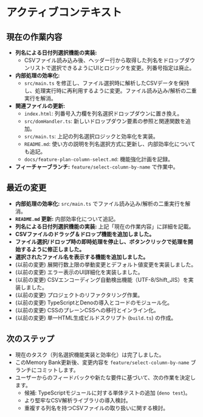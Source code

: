 # アクティブコンテキスト

## 現在の作業内容

- **列名による日付列選択機能の実装:**
  - CSVファイル読み込み後、ヘッダー行から取得した列名をドロップダウンリストで選択できるようにUIとロジックを変更。列番号指定は廃止。
- **内部処理の効率化:**
  - `src/main.ts`
    を修正し、ファイル選択時に解析したCSVデータを保持し、処理実行時に再利用するように変更。ファイル読み込み/解析の二重実行を解消。
- **関連ファイルの更新:**
  - `index.html`: 列番号入力欄を列名選択ドロップダウンに置き換え。
  - `src/domHandler.ts`: 新しいドロップダウン要素の参照と関連関数を追加。
  - `src/main.ts`: 上記の列名選択ロジックと効率化を実装。
  - `README.md`: 使い方の説明を列名選択方式に更新し、内部効率化についても追記。
  - `docs/feature-plan-column-select.md`: 機能強化計画を記録。
- **フィーチャーブランチ:** `feature/select-column-by-name` で作業中。

## 最近の変更

- **内部処理の効率化:** `src/main.ts` でファイル読み込み/解析の二重実行を解消。
- **`README.md` 更新:** 内部効率化について追記。
- **列名による日付列選択機能の実装:** 上記「現在の作業内容」に詳細を記載。
- **CSVファイルのドラッグ＆ドロップ機能を追加しました。**
- **ファイル選択/ドロップ時の即時処理を停止し、ボタンクリックで処理を開始するように修正しました。**
- **選択されたファイル名を表示する機能を追加しました。**
- (以前の変更) 展開行数上限の挙動変更とデフォルト値変更を実装しました。
- (以前の変更) エラー表示のUI詳細化を実装しました。
- (以前の変更)
  CSVエンコーディング自動検出機能（UTF-8/Shift_JIS）を実装しました。
- (以前の変更) プロジェクトのリファクタリング作業。
- (以前の変更) TypeScriptとDenoの導入とコードのモジュール化。
- (以前の変更) CSSのプレーンCSSへの移行とインライン化。
- (以前の変更) 単一HTML生成ビルドスクリプト (`build.ts`) の作成。

## 次のステップ

- 現在のタスク（列名選択機能実装と効率化）は完了しました。
- このMemory Bank更新後、変更内容を `feature/select-column-by-name`
  ブランチにコミットします。
- ユーザーからのフィードバックや新たな要件に基づいて、次の作業を決定します。
  - 候補: TypeScriptモジュールに対する単体テストの追加 (`deno test`)。
  - より堅牢なCSV解析ライブラリの導入検討。
  - 重複する列名を持つCSVファイルの取り扱いに関する検討。
